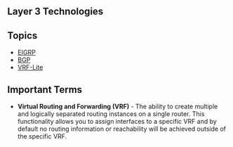 ## Layer 3 Technologies

## Topics
 
* [EIGRP](eigrp/)
* [BGP](bgp/)
* [VRF-Lite](vrf-lite)

## Important Terms

* **Virtual Routing and Forwarding (VRF)** - The ability to create multiple and logically separated routing instances on a single router. This functionality allows you to assign interfaces to a specific VRF and by default no routing information or reachability will be achieved outside of the specific VRF.